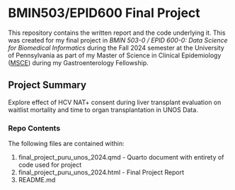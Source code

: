 # BMIN503/EPID600 Final Project

This repository contains the written report and the code underlying it. This was created for my final project in *BMIN 503-0 / EPID 600-0: Data Science for Biomedical Informatics* during the Fall 2024 semester at the University of Pennsylvania as part of my Master of Science in Clinical Epidemiology ([MSCE](https://www.cceb.med.upenn.edu/master-science-clinical-epidemiology-msce)) during my Gastroenterology Fellowship.

## Project Summary

Explore effect of HCV NAT+ consent during liver transplant evaluation on waitlist mortality and time to organ transplantation in UNOS Data.

### Repo Contents

The following files are contained within:

1. final_project_puru_unos_2024.qmd - Quarto document with entirety of code used for project
2. final_project_puru_unos_2024.html - Final Project Report
3. README.md

<!-- Links -->
